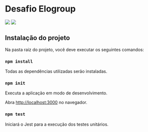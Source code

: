 # Desafio Elogroup
<img src="https://img.shields.io/badge/React-20232A?style=for-the-badge&logo=react&logoColor=61DAFB" />
<img src="https://img.shields.io/badge/Heroku-430098?style=for-the-badge&logo=heroku&logoColor=white" />



## Instalação do projeto

Na pasta raiz do projeto, você deve executar os seguintes comandos:
### `npm install`
Todas as dependências utilizadas serão instaladas.
### `npm init`
Executa a aplicação em modo de desenvolvimento.

Abra [http://localhost:3000](http://localhost:3000) no navegador.

### `npm test`

Iniciará o Jest para a execução dos testes unitários.


